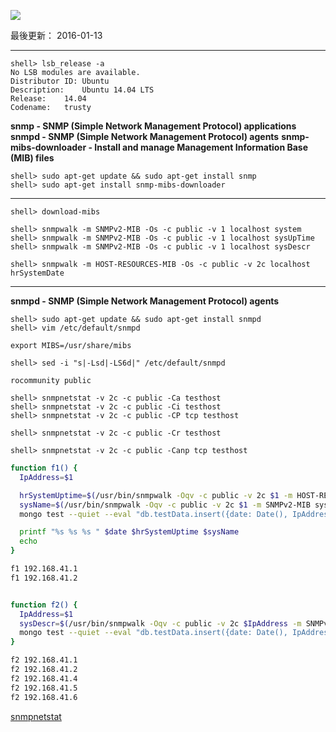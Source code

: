![](http://www.net-snmp.org/images/logos/logo1_65_tr_small.gif)

最後更新： 2016-01-13              

---

```console
shell> lsb_release -a
No LSB modules are available.
Distributor ID:	Ubuntu
Description:	Ubuntu 14.04 LTS
Release:	14.04
Codename:	trusty
```

**snmp - SNMP (Simple Network Management Protocol) applications**
**snmpd - SNMP (Simple Network Management Protocol) agents**
**snmp-mibs-downloader - Install and manage Management Information Base (MIB) files**
 
```console
shell> sudo apt-get update && sudo apt-get install snmp
shell> sudo apt-get install snmp-mibs-downloader
```

---

```console
shell> download-mibs

shell> snmpwalk -m SNMPv2-MIB -Os -c public -v 1 localhost system
shell> snmpwalk -m SNMPv2-MIB -Os -c public -v 1 localhost sysUpTime
shell> snmpwalk -m SNMPv2-MIB -Os -c public -v 1 localhost sysDescr

shell> snmpwalk -m HOST-RESOURCES-MIB -Os -c public -v 2c localhost hrSystemDate
```

---

**snmpd - SNMP (Simple Network Management Protocol) agents**


```console
shell> sudo apt-get update && sudo apt-get install snmpd
shell> vim /etc/default/snmpd

export MIBS=/usr/share/mibs
```
```console
shell> sed -i "s|-Lsd|-LS6d|" /etc/default/snmpd
```

```
rocommunity public
```


```console
shell> snmpnetstat -v 2c -c public -Ca testhost
shell> snmpnetstat -v 2c -c public -Ci testhost
shell> snmpnetstat -v 2c -c public -CP tcp testhost

shell> snmpnetstat -v 2c -c public -Cr testhost

shell> snmpnetstat -v 2c -c public -Canp tcp testhost
```

```sh
function f1() {
  IpAddress=$1

  hrSystemUptime=$(/usr/bin/snmpwalk -Oqv -c public -v 2c $1 -m HOST-RESOURCES-MIB hrSystemUptime )
  sysName=$(/usr/bin/snmpwalk -Oqv -c public -v 2c $1 -m SNMPv2-MIB sysName )
  mongo test --quiet --eval "db.testData.insert({date: Date(), IpAddress:\"$IpAddress\", sysName: \"$sysName\", hrSystemUptime: \"$hrSystemUptime\"})"

  printf "%s %s %s " $date $hrSystemUptime $sysName
  echo 
}

f1 192.168.41.1
f1 192.168.41.2


function f2() {
  IpAddress=$1
  sysDescr=$(/usr/bin/snmpwalk -Oqv -c public -v 2c $IpAddress -m SNMPv2-MIB sysDescr )
  mongo test --quiet --eval "db.testData.insert({date: Date(), IpAddress:\"$IpAddress\", sysDescr: \"$sysDescr\" })"
}

f2 192.168.41.1
f2 192.168.41.2
f2 192.168.41.4
f2 192.168.41.5
f2 192.168.41.6
```

[snmpnetstat](http://www.net-snmp.org/docs/man/snmpnetstat.html)
